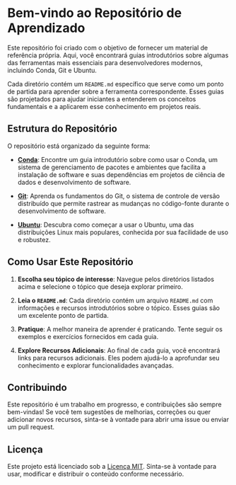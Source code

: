 # Bem-vindo ao Repositório de Aprendizado

Este repositório foi criado com o objetivo de fornecer um material de referência própria. Aqui, você encontrará guias introdutórios sobre algumas das ferramentas mais essenciais para desenvolvedores modernos, incluindo Conda, Git e Ubuntu.

Cada diretório contém um `README.md` específico que serve como um ponto de partida para aprender sobre a ferramenta correspondente. Esses guias são projetados para ajudar iniciantes a entenderem os conceitos fundamentais e a aplicarem esse conhecimento em projetos reais.

## Estrutura do Repositório

O repositório está organizado da seguinte forma:

- **[Conda](/conda/README.md)**: Encontre um guia introdutório sobre como usar o Conda, um sistema de gerenciamento de pacotes e ambientes que facilita a instalação de software e suas dependências em projetos de ciência de dados e desenvolvimento de software.

- **[Git](/git/README.md)**: Aprenda os fundamentos do Git, o sistema de controle de versão distribuído que permite rastrear as mudanças no código-fonte durante o desenvolvimento de software.

- **[Ubuntu](/ubuntu/README.md)**: Descubra como começar a usar o Ubuntu, uma das distribuições Linux mais populares, conhecida por sua facilidade de uso e robustez.

## Como Usar Este Repositório

1. **Escolha seu tópico de interesse**: Navegue pelos diretórios listados acima e selecione o tópico que deseja explorar primeiro.

2. **Leia o `README.md`**: Cada diretório contém um arquivo `README.md` com informações e recursos introdutórios sobre o tópico. Esses guias são um excelente ponto de partida.

3. **Pratique**: A melhor maneira de aprender é praticando. Tente seguir os exemplos e exercícios fornecidos em cada guia.

4. **Explore Recursos Adicionais**: Ao final de cada guia, você encontrará links para recursos adicionais. Eles podem ajudá-lo a aprofundar seu conhecimento e explorar funcionalidades avançadas.

## Contribuindo

Este repositório é um trabalho em progresso, e contribuições são sempre bem-vindas! Se você tem sugestões de melhorias, correções ou quer adicionar novos recursos, sinta-se à vontade para abrir uma issue ou enviar um pull request.

## Licença

Este projeto está licenciado sob a [Licença MIT](LICENSE). Sinta-se à vontade para usar, modificar e distribuir o conteúdo conforme necessário.



